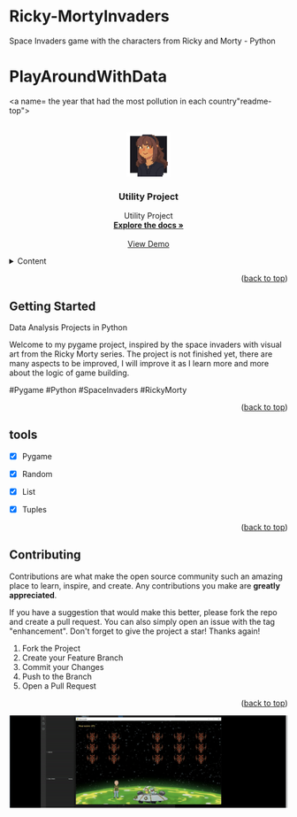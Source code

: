 # Ricky-MortyInvaders
Space Invaders game with the characters from Ricky and Morty - Python

# PlayAroundWithData





<a name= the year that had the most pollution in each country"readme-top"></a>






<!-- PROJECT LOGO -->
<br />
<div align="center">
  <a href="https://github.com/Dizziolica/PlayAroundWithData">
    <img src="/dizziolica.jpg" alt="Logo" width="80" height="80">
    
  </a>
  
  

  <h3 align="center">Utility Project</h3>

  <p align="center">
    Utility Project
    <br />
    <a href=https://github.com/Dizziolica/Ricky-MortyInvaders/edit/main/rickymortygame.py""><strong>Explore the docs »</strong></a>
    <br />
    <br />
    <a href="https://github.com/Dizziolica/Ricky-MortyInvaders/edit/main/rickymortygame.py">View Demo</a>
    
   
  </p>
</div>



<!-- TABLE OF CONTENTS -->
<details>
  <summary>Content</summary>
  <ol>
    <li>
      <a href="#about-the-project">About The Project</a>
      <ul>
        <li><a href="#built-with">Built With</a></li>
      </ul>
    </li>
    <li>
      <a href= "https://github.com/Dizziolica/Ricky-MortyInvaders/edit/main/rickymortygame.py" >Getting Started</a>
      <ul>
        <li><a href="#prerequisites">Prerequisites</a></li>
        <li><a href="#installation">Installation</a></li>
      </ul>
    </li>
    <li><a href="#usage">Usage</a></li>
    <li><a href="#tools">Roadmap</a></li>
    <li><a href="#contributing">Contributing</a></li>
    <li><a href="#license">License</a></li>
    <li><a href="#contact">Contact</a></li>
    <li><a href="#acknowledgments">Acknowledgments</a></li>
  </ol>
</details>





<p align="right">(<a href="#readme-top">back to top</a>)</p>





<!-- GETTING STARTED -->
## Getting Started

<p align="rigth"> Data Analysis Projects in Python

Welcome to my pygame project, inspired by the space invaders with visual art from the Ricky Morty series. The project is not finished yet, there are many aspects to be improved, I will improve it as I learn more and more about the logic of game building.

#Pygame #Python #SpaceInvaders #RickyMorty


</p>

<p align="right">(<a href="#readme-top">back to top</a>)</p>



<!-- TOOLS -->
## tools

- [x] Pygame
- [x] Random
- [x] List
- [x] Tuples

    



<p align="right">(<a href="#readme-top">back to top</a>)</p>



<!-- CONTRIBUTING -->
## Contributing

Contributions are what make the open source community such an amazing place to learn, inspire, and create. Any contributions you make are **greatly appreciated**.

If you have a suggestion that would make this better, please fork the repo and create a pull request. You can also simply open an issue with the tag "enhancement".
Don't forget to give the project a star! Thanks again!

1. Fork the Project
2. Create your Feature Branch 
3. Commit your Changes 
4. Push to the Branch 
5. Open a Pull Request

<p align="right">(<a href="#readme-top">back to top</a>)</p>

<img src="https://github.com/Dizziolica/Ricky-MortyInvaders/blob/main/morty.gif" >
